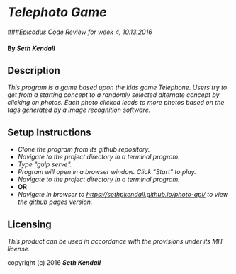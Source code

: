 
# _Telephoto Game_
###_Epicodus Code Review for week 4, 10.13.2016_

#### By _Seth Kendall_

## Description

_This program is a game based upon the kids game Telephone. Users try to get from a starting concept to a randomly selected alternate concept by clicking on photos. Each photo clicked leads to more photos based on the tags generated by a image recognition software._

## Setup Instructions

* _Clone the program from its github repository._
* _Navigate to the project directory in a terminal program._
* _Type "gulp serve"._
* _Program will open in a browser window. Click "Start" to play._
* _Navigate to the project directory in a terminal program._
* **OR**
* _Navigate in browser to https://sethpkendall.github.io/photo-api/ to view the github pages version._

## Licensing

*This product can be used in accordance with the provisions under its MIT license.*

copyright (c) 2016 **_Seth Kendall_**
